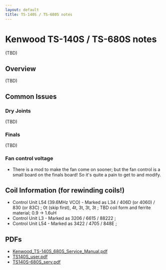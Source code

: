 ```yaml
---
layout: default
title: TS-140S / TS-680S notes
---
```


# Kenwood TS-140S / TS-680S notes

(TBD)

## Overview

(TBD)

## Common Issues

### Dry Joints

(TBD)

### Finals

(TBD)

### Fan control voltage

 * There is a mod to make the fan come on sooner; but the fan control
   is a small board on the finals board!  So it's quite a pain to get
   to and modify.

## Coil Information (for rewinding coils!)

 * Control Unit L54 (39.6MHz VCO) - Marked as L34 / 406D (or 4060) / 830 (or 83C) ; 0t (skip first), 4t, 3t, 3t, 3t ; TBD coil form and ferrite material; 0.9 -> 1.6uH
 * Control Unit L3 - Marked as 3206 / 6615 / 88222 ;
 * Control Unit L54 - Marked as 3422 / 4705 / 848E ;

## PDFs

 * [Kenwood_TS-140S_680S_Service_Manual.pdf](Kenwood_TS-140S_680S_Service_Manual.pdf)
 * [TS140S_user.pdf](TS140S_user.pdf)
 * [TS140S-680S_serv.pdf](TS140S-680S_serv.pdf)

